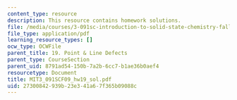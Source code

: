 ```yaml
---
content_type: resource
description: This resource contains homework solutions.
file: /media/courses/3-091sc-introduction-to-solid-state-chemistry-fall-2010/27300842939b23e341a67f365b09088c_MIT3_091SCF09_hw19_sol.pdf
file_type: application/pdf
learning_resource_types: []
ocw_type: OCWFile
parent_title: 19. Point & Line Defects
parent_type: CourseSection
parent_uid: 8791ad54-150b-7a2b-6cc7-b1ae36b0aef4
resourcetype: Document
title: MIT3_091SCF09_hw19_sol.pdf
uid: 27300842-939b-23e3-41a6-7f365b09088c
---
```

